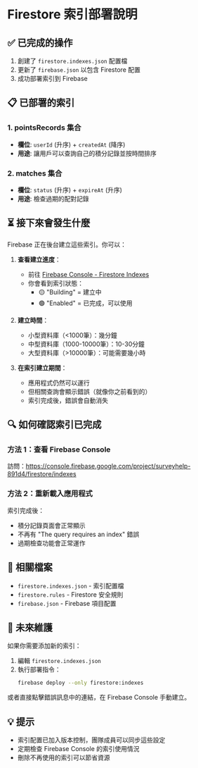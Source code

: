 # Firestore 索引部署說明

## ✅ 已完成的操作

1. 創建了 `firestore.indexes.json` 配置檔
2. 更新了 `firebase.json` 以包含 Firestore 配置
3. 成功部署索引到 Firebase

## 📋 已部署的索引

### 1. pointsRecords 集合
- **欄位**: `userId` (升序) + `createdAt` (降序)
- **用途**: 讓用戶可以查詢自己的積分記錄並按時間排序

### 2. matches 集合
- **欄位**: `status` (升序) + `expireAt` (升序)
- **用途**: 檢查過期的配對記錄

## ⏳ 接下來會發生什麼

Firebase 正在後台建立這些索引。你可以：

1. **查看建立進度**：
   - 前往 [Firebase Console - Firestore Indexes](https://console.firebase.google.com/project/surveyhelp-891d4/firestore/indexes)
   - 你會看到索引狀態：
     - 🟡 "Building" = 建立中
     - 🟢 "Enabled" = 已完成，可以使用

2. **建立時間**：
   - 小型資料庫（<1000筆）：幾分鐘
   - 中型資料庫（1000-10000筆）：10-30分鐘
   - 大型資料庫（>10000筆）：可能需要幾小時

3. **在索引建立期間**：
   - 應用程式仍然可以運行
   - 但相關查詢會顯示錯誤（就像你之前看到的）
   - 索引完成後，錯誤會自動消失

## 🔍 如何確認索引已完成

### 方法 1：查看 Firebase Console
訪問：https://console.firebase.google.com/project/surveyhelp-891d4/firestore/indexes

### 方法 2：重新載入應用程式
索引完成後：
- 積分記錄頁面會正常顯示
- 不再有 "The query requires an index" 錯誤
- 過期檢查功能會正常運作

## 📝 相關檔案

- `firestore.indexes.json` - 索引配置檔
- `firestore.rules` - Firestore 安全規則
- `firebase.json` - Firebase 項目配置

## 🔧 未來維護

如果你需要添加新的索引：

1. 編輯 `firestore.indexes.json`
2. 執行部署指令：
   ```bash
   firebase deploy --only firestore:indexes
   ```

或者直接點擊錯誤訊息中的連結，在 Firebase Console 手動建立。

## 💡 提示

- 索引配置已加入版本控制，團隊成員可以同步這些設定
- 定期檢查 Firebase Console 的索引使用情況
- 刪除不再使用的索引可以節省資源

